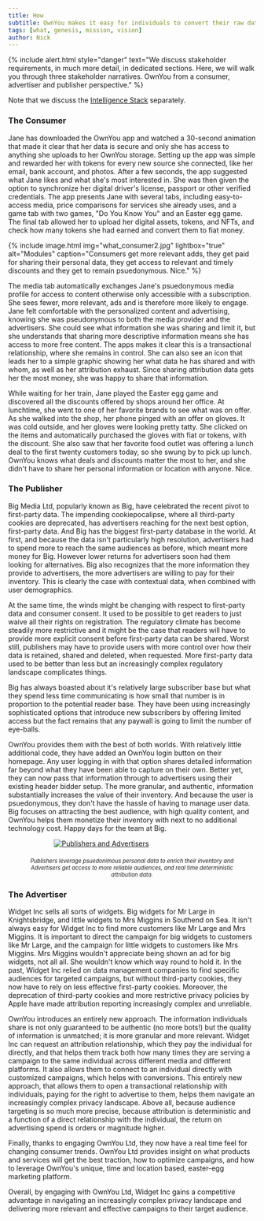 ```yaml
---
title: How
subtitle: OwnYou makes it easy for individuals to convert their raw data into intelligent profiles. Publishers get access to much higher quality reader meta data, increasing the value of their inventory, and advertisers reach the most relevant audience, reducing wasted advertising spend, improving ROI. Helping individuals monetize their personal data, psuedonimously, converts the experience from predatory to transactional.
tags: [what, genesis, mission, vision]
author: Nick
---
```


{% include alert.html style="danger" text="We discuss stakeholder requirements, in much more detail, in dedicated sections. Here, we will walk you through three stakeholder narratives. OwnYou from a consumer, advertiser and publisher perspective." %}

Note that we discuss the <a href="/docs/docs/intelligence_stack/">Intelligence Stack</a> separately.

### The Consumer

Jane has downloaded the OwnYou app and watched a 30-second animation that made it clear that her data is secure and only she has access to anything she uploads to her OwnYou storage. Setting up the app was simple and rewarded her with tokens for every new source she connected, like her email, bank account, and photos. After a few seconds, the app suggested what Jane likes and what she's most interested in. She was then given the option to synchronize her digital driver's license, passport or other verified credentials. The app presents Jane with several tabs, including easy-to-access media, price comparisons for services she already uses, and a game tab with two games, "Do You Know You" and an Easter egg game. The final tab allowed her to upload her digital assets, tokens, and NFTs, and check how many tokens she had earned and convert them to fiat money.

<!--
{% include image.html img="what_consumer.png" alt="What Consumers Get" caption="Consumers get more relevant ads, they get paid for sharing their personal data, they get access to relevant and timely discounts, and they get to remain pseudonymous. Nice." style="width: 100; height: auto; display: block; margin: 0 auto;" %} -->

<!-- <figure>
  <a href="/docs/uploads/what_consumer2.jpg" data-uk-lightbox="animation: slide">
    <img src="/docs/uploads/what_consumer2." style="max-width: 75%; display: block; margin: 0 auto; margin-bottom: 20px;" alt="What Consumers Get">
  </a>
  <figcaption style="font-style: italic; font-size: 0.8em; text-align: center;">Consumers get more relevant adds, they get paid for sharing their personal data, they get access to relevant and timely discounts and they get to remain psuedonymous. Nice.</figcaption>
</figure> -->

{% include image.html img="what_consumer2.jpg" lightbox="true" alt="Modules" caption="Consumers get more relevant adds, they get paid for sharing their personal data, they get access to relevant and timely discounts and they get to remain psuedonymous. Nice." %}

The media tab automatically exchanges Jane's psuedonymous media profile for access to content otherwise only accessible with a subscription. She sees fewer, more relevant, ads and is therefore more likely to engage. Jane felt comfortable with the personalized content and advertising, knowing she was pseudonymous to both the media provider and the advertisers. She could see what information she was sharing and limit it, but she understands that sharing more descriptive information means she has access to more free content. The apps makes it clear this is a transactional relationship, where she remains in control. She can also see an icon that leads her to a simple graphic showing her what data he has shared and with whom, as well as her attribution exhaust. Since sharing attribution data gets her the most money, she was happy to share that information.

While waiting for her train, Jane played the Easter egg game and discovered all the discounts offered by shops around her office. At lunchtime, she went to one of her favorite brands to see what was on offer. As she walked into the shop, her phone pinged with an offer on gloves. It was cold outside, and her gloves were looking pretty tatty. She clicked on the items and automatically purchased the gloves with fiat or tokens, with the discount. She also saw that her favorite food outlet was offering a lunch deal to the first twenty customers today, so she swung by to pick up lunch. OwnYou knows what deals and discounts matter the most to her, and she didn't have to share her personal information or location with anyone. Nice.

### The Publisher

Big Media Ltd, popularly known as Big, have celebrated the recent pivot to first-party data. The impending cookiepocalipse, where all third-party cookies are deprecated, has advertisers reaching for the next best option, first-party data. And Big has the biggest first-party database in the world. At first, and because the data isn't particularly high resolution, advertisers had to spend more to reach the same audiences as before, which meant more money for Big. However lower returns for advertisers soon had them looking for alternatives.
Big also recognizes that the more information they provide to advertisers, the more advertisers are willing to pay for their inventory. This is clearly the case with contextual data, when combined with user demographics.

At the same time, the winds might be changing with respect to first-party data and consumer consent. It used to be possible to get readers to just waive all their rights on registration. The regulatory climate has become steadily more restrictive and it might be the case that readers will have to provide more explicit consent before first-party data can be shared. Worst still, publishers may have to provide users with more control over how their data is retained, shared and deleted, when requested. More first-party data used to be better than less but an increasingly complex regulatory landscape complicates things.

Big has always boasted about it's relatively large subscriber base but what they spend less time communicating is how small that number is in proportion to the potential reader base. They have been using increasingly sophisticated options that introduce new subscribers by offering limited access but the fact remains that any paywall is going to limit the number of eye-balls.

OwnYou provides them with the best of both worlds. With relatively little additional code, they have added an OwnYou login button on their homepage. Any user logging in with that option shares detailed information far beyond what they have been able to capture on their own. Better yet, they can now pass that information through to advertisers using their existing header bidder setup. The more granular, and authentic, information substantially increases the value of their inventory. And because the user is psuedonymous, they don't have the hassle of having to manage user data. Big focuses on attracting the best audience, with high quality content, and OwnYou helps them monetize their inventory with next to no additional technology cost. Happy days for the team at Big.

<figure>
  <a href="/docs/uploads/what_publisher1.png" data-uk-lightbox="animation: slide">
    <img src="/docs/uploads/what_publisher1.png" style="max-width: 75%; display: block; margin: 0 auto; margin-bottom: 20px;" alt="Publishers and Advertisers">
  </a>
  <figcaption style="font-style: italic; font-size: 0.8em; text-align: center;">Publishers leverage psuedonimous personal data to enrich their inventory and Advertisers get access to more reliable audiences, and real time deterministic attribution data.</figcaption>
</figure>

### The Advertiser

Widget Inc sells all sorts of widgets. Big widgets for Mr Large in Knightsbridge, and little widgets to Mrs Miggins in Southend on Sea. It isn't always easy for Widget Inc to find more customers like Mr Large and Mrs Miggins. It is important to direct the campaign for big widgets to customers like Mr Large, and the campaign for little widgets to customers like Mrs Miggins. Mrs Miggins wouldn't appreciate being shown an ad for big widgets, not all all. She wouldn't know which way round to hold it. In the past, Widget Inc relied on data management companies to find specific audiences for targeted campaigns, but without third-party cookies, they now have to rely on less effective first-party cookies. Moreover, the deprecation of third-party cookies and more restrictive privacy policies by Apple have made attribution reporting increasingly complex and unreliable.

OwnYou introduces an entirely new approach. The information individuals share is not only guaranteed to be authentic (no more bots!) but the quality of information is unmatched; it is more granular and more relevant. Widget Inc can request an attribution relationship, which they pay the individual for directly, and that helps them track both how many times they are serving a campaign to the same individual across different media and different platforms. It also allows them to connect to an individual directly with customized campaigns, which helps with conversions. This entirely new approach, that allows them to open a transactional relationship with individuals, paying for the right to advertise to them, helps them navigate an increasingly complex privacy landscape. Above all, because audience targeting is so much more precise, because attribution is deterministic and a function of a direct relationship with the individual, the return on advertising spend is orders or magnitude higher.

Finally, thanks to engaging OwnYou Ltd, they now have a real time feel for changing consumer trends. OwnYou Ltd provides insight on what products and services will get the best traction, how to optimize campaigns, and how to leverage OwnYou's unique, time and location based, easter-egg marketing platform.

Overall, by engaging with OwnYou Ltd, Widget Inc gains a competitive advantage in navigating an increasingly complex privacy landscape and delivering more relevant and effective campaigns to their target audience.
